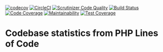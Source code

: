 [![codecov](https://codecov.io/gh/Firesphere/silverstripe-fluent-solr/branch/master/graph/badge.svg)](https://codecov.io/gh/Firesphere/silverstripe-fluent-solr)
[![CircleCI](https://circleci.com/gh/Firesphere/silverstripe-fluent-solr/tree/master.svg?style=svg)](https://circleci.com/gh/Firesphere/silverstripe-fluent-solr/tree/master)
[![Scrutinizer Code Quality](https://scrutinizer-ci.com/g/Firesphere/silverstripe-fluent-solr/badges/quality-score.png?b=master)](https://scrutinizer-ci.com/g/Firesphere/silverstripe-fluent-solr/?branch=master)
[![Build Status](https://scrutinizer-ci.com/g/Firesphere/silverstripe-fluent-solr/badges/build.png?b=master)](https://scrutinizer-ci.com/g/Firesphere/silverstripe-fluent-solr/build-status/master)
[![Code Coverage](https://scrutinizer-ci.com/g/Firesphere/silverstripe-fluent-solr/badges/coverage.png?b=master)](https://scrutinizer-ci.com/g/Firesphere/silverstripe-fluent-solr/?branch=master)
[![Maintainability](https://api.codeclimate.com/v1/badges/c18290bceb65bd38651e/maintainability)](https://codeclimate.com/github/Firesphere/silverstripe-fluent-solr/maintainability)
[![Test Coverage](https://api.codeclimate.com/v1/badges/c18290bceb65bd38651e/test_coverage)](https://codeclimate.com/github/Firesphere/silverstripe-fluent-solr/test_coverage)


# Codebase statistics from PHP Lines of Code
